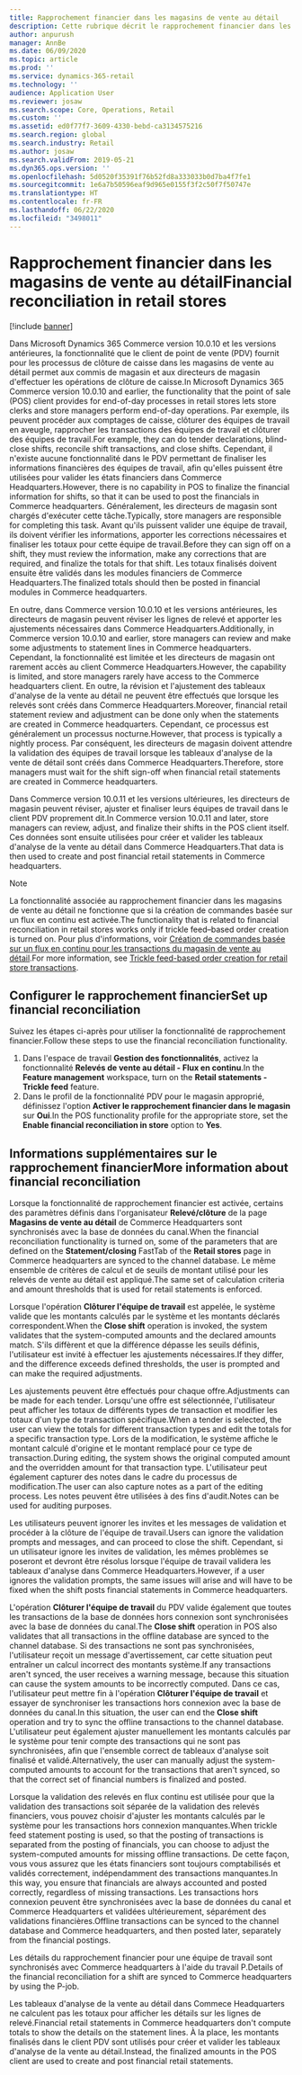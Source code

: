 ```yaml
---
title: Rapprochement financier dans les magasins de vente au détail
description: Cette rubrique décrit le rapprochement financier dans les magasins de vente au détail du PDV pour Microsoft Dynamics 365 Commerce.
author: anpurush
manager: AnnBe
ms.date: 06/09/2020
ms.topic: article
ms.prod: ''
ms.service: dynamics-365-retail
ms.technology: ''
audience: Application User
ms.reviewer: josaw
ms.search.scope: Core, Operations, Retail
ms.custom: ''
ms.assetid: ed0f77f7-3609-4330-bebd-ca3134575216
ms.search.region: global
ms.search.industry: Retail
ms.author: josaw
ms.search.validFrom: 2019-05-21
ms.dyn365.ops.version: ''
ms.openlocfilehash: 5d0520f35391f76b52fd8a333033b0d7ba4f7fe1
ms.sourcegitcommit: 1e6a7b50596eaf9d965e0155f3f2c50f7f50747e
ms.translationtype: HT
ms.contentlocale: fr-FR
ms.lasthandoff: 06/22/2020
ms.locfileid: "3498011"
---
```

# <a name="financial-reconciliation-in-retail-stores"></a><span data-ttu-id="9f99f-103">Rapprochement financier dans les magasins de vente au détail</span><span class="sxs-lookup"><span data-stu-id="9f99f-103">Financial reconciliation in retail stores</span></span>

[!include [banner](includes/banner.md)]

<span data-ttu-id="9f99f-104">Dans Microsoft Dynamics 365 Commerce version 10.0.10 et les versions antérieures, la fonctionnalité que le client de point de vente (PDV) fournit pour les processus de clôture de caisse dans les magasins de vente au détail permet aux commis de magasin et aux directeurs de magasin d'effectuer les opérations de clôture de caisse.</span><span class="sxs-lookup"><span data-stu-id="9f99f-104">In Microsoft Dynamics 365 Commerce version 10.0.10 and earlier, the functionality that the point of sale (POS) client provides for end-of-day processes in retail stores lets store clerks and store managers perform end-of-day operations.</span></span> <span data-ttu-id="9f99f-105">Par exemple, ils peuvent procéder aux comptages de caisse, clôturer des équipes de travail en aveugle, rapprocher les transactions des équipes de travail et clôturer des équipes de travail.</span><span class="sxs-lookup"><span data-stu-id="9f99f-105">For example, they can do tender declarations, blind-close shifts, reconcile shift transactions, and close shifts.</span></span> <span data-ttu-id="9f99f-106">Cependant, il n'existe aucune fonctionnalité dans le PDV permettant de finaliser les informations financières des équipes de travail, afin qu'elles puissent être utilisées pour valider les états financiers dans Commerce Headquarters.</span><span class="sxs-lookup"><span data-stu-id="9f99f-106">However, there is no capability in POS to finalize the financial information for shifts, so that it can be used to post the financials in Commerce headquarters.</span></span> <span data-ttu-id="9f99f-107">Généralement, les directeurs de magasin sont chargés d'exécuter cette tâche.</span><span class="sxs-lookup"><span data-stu-id="9f99f-107">Typically, store managers are responsible for completing this task.</span></span> <span data-ttu-id="9f99f-108">Avant qu'ils puissent valider une équipe de travail, ils doivent vérifier les informations, apporter les corrections nécessaires et finaliser les totaux pour cette équipe de travail.</span><span class="sxs-lookup"><span data-stu-id="9f99f-108">Before they can sign off on a shift, they must review the information, make any corrections that are required, and finalize the totals for that shift.</span></span> <span data-ttu-id="9f99f-109">Les totaux finalisés doivent ensuite être validés dans les modules financiers de Commerce Headquarters.</span><span class="sxs-lookup"><span data-stu-id="9f99f-109">The finalized totals should then be posted in financial modules in Commerce headquarters.</span></span>

<span data-ttu-id="9f99f-110">En outre, dans Commerce version 10.0.10 et les versions antérieures, les directeurs de magasin peuvent réviser les lignes de relevé et apporter les ajustements nécessaires dans Commerce Headquarters.</span><span class="sxs-lookup"><span data-stu-id="9f99f-110">Additionally, in Commerce version 10.0.10 and earlier, store managers can review and make some adjustments to statement lines in Commerce headquarters.</span></span> <span data-ttu-id="9f99f-111">Cependant, la fonctionnalité est limitée et les directeurs de magasin ont rarement accès au client Commerce Headquarters.</span><span class="sxs-lookup"><span data-stu-id="9f99f-111">However, the capability is limited, and store managers rarely have access to the Commerce headquarters client.</span></span> <span data-ttu-id="9f99f-112">En outre, la révision et l'ajustement des tableaux d'analyse de la vente au détail ne peuvent être effectués que lorsque les relevés sont créés dans Commerce Headquarters.</span><span class="sxs-lookup"><span data-stu-id="9f99f-112">Moreover, financial retail statement review and adjustment can be done only when the statements are created in Commerce headquarters.</span></span> <span data-ttu-id="9f99f-113">Cependant, ce processus est généralement un processus nocturne.</span><span class="sxs-lookup"><span data-stu-id="9f99f-113">However, that process is typically a nightly process.</span></span> <span data-ttu-id="9f99f-114">Par conséquent, les directeurs de magasin doivent attendre la validation des équipes de travail lorsque les tableaux d'analyse de la vente de détail sont créés dans Commerce Headquarters.</span><span class="sxs-lookup"><span data-stu-id="9f99f-114">Therefore, store managers must wait for the shift sign-off when financial retail statements are created in Commerce headquarters.</span></span>

<span data-ttu-id="9f99f-115">Dans Commerce version 10.0.11 et les versions ultérieures, les directeurs de magasin peuvent réviser, ajuster et finaliser leurs équipes de travail dans le client PDV proprement dit.</span><span class="sxs-lookup"><span data-stu-id="9f99f-115">In Commerce version 10.0.11 and later, store managers can review, adjust, and finalize their shifts in the POS client itself.</span></span> <span data-ttu-id="9f99f-116">Ces données sont ensuite utilisées pour créer et valider les tableaux d'analyse de la vente au détail dans Commerce Headquarters.</span><span class="sxs-lookup"><span data-stu-id="9f99f-116">That data is then used to create and post financial retail statements in Commerce headquarters.</span></span>

> [!NOTE]
> <span data-ttu-id="9f99f-117">La fonctionnalité associée au rapprochement financier dans les magasins de vente au détail ne fonctionne que si la création de commandes basée sur un flux en continu est activée.</span><span class="sxs-lookup"><span data-stu-id="9f99f-117">The functionality that is related to financial reconciliation in retail stores works only if trickle feed–based order creation is turned on.</span></span> <span data-ttu-id="9f99f-118">Pour plus d'informations, voir [Création de commandes basée sur un flux en continu pour les transactions du magasin de vente au détail](trickle-feed.md).</span><span class="sxs-lookup"><span data-stu-id="9f99f-118">For more information, see [Trickle feed-based order creation for retail store transactions](trickle-feed.md).</span></span>

## <a name="set-up-financial-reconciliation"></a><span data-ttu-id="9f99f-119">Configurer le rapprochement financier</span><span class="sxs-lookup"><span data-stu-id="9f99f-119">Set up financial reconciliation</span></span>

<span data-ttu-id="9f99f-120">Suivez les étapes ci-après pour utiliser la fonctionnalité de rapprochement financier.</span><span class="sxs-lookup"><span data-stu-id="9f99f-120">Follow these steps to use the financial reconciliation functionality.</span></span>

1. <span data-ttu-id="9f99f-121">Dans l'espace de travail **Gestion des fonctionnalités**, activez la fonctionnalité **Relevés de vente au détail - Flux en continu**.</span><span class="sxs-lookup"><span data-stu-id="9f99f-121">In the **Feature management** workspace, turn on the **Retail statements - Trickle feed** feature.</span></span>
1. <span data-ttu-id="9f99f-122">Dans le profil de la fonctionnalité PDV pour le magasin approprié, définissez l'option **Activer le rapprochement financier dans le magasin** sur **Oui**.</span><span class="sxs-lookup"><span data-stu-id="9f99f-122">In the POS functionality profile for the appropriate store, set the **Enable financial reconciliation in store** option to **Yes**.</span></span>

## <a name="more-information-about-financial-reconciliation"></a><span data-ttu-id="9f99f-123">Informations supplémentaires sur le rapprochement financier</span><span class="sxs-lookup"><span data-stu-id="9f99f-123">More information about financial reconciliation</span></span>

<span data-ttu-id="9f99f-124">Lorsque la fonctionnalité de rapprochement financier est activée, certains des paramètres définis dans l'organisateur **Relevé/clôture** de la page **Magasins de vente au détail** de Commerce Headquarters sont synchronisés avec la base de données du canal.</span><span class="sxs-lookup"><span data-stu-id="9f99f-124">When the financial reconciliation functionality is turned on, some of the parameters that are defined on the **Statement/closing** FastTab of the **Retail stores** page in Commerce headquarters are synced to the channel database.</span></span> <span data-ttu-id="9f99f-125">Le même ensemble de critères de calcul et de seuils de montant utilisé pour les relevés de vente au détail est appliqué.</span><span class="sxs-lookup"><span data-stu-id="9f99f-125">The same set of calculation criteria and amount thresholds that is used for retail statements is enforced.</span></span>

<span data-ttu-id="9f99f-126">Lorsque l'opération **Clôturer l'équipe de travail** est appelée, le système valide que les montants calculés par le système et les montants déclarés correspondent.</span><span class="sxs-lookup"><span data-stu-id="9f99f-126">When the **Close shift** operation is invoked, the system validates that the system-computed amounts and the declared amounts match.</span></span> <span data-ttu-id="9f99f-127">S'ils diffèrent et que la différence dépasse les seuils définis, l'utilisateur est invité à effectuer les ajustements nécessaires.</span><span class="sxs-lookup"><span data-stu-id="9f99f-127">If they differ, and the difference exceeds defined thresholds, the user is prompted and can make the required adjustments.</span></span>

<span data-ttu-id="9f99f-128">Les ajustements peuvent être effectués pour chaque offre.</span><span class="sxs-lookup"><span data-stu-id="9f99f-128">Adjustments can be made for each tender.</span></span> <span data-ttu-id="9f99f-129">Lorsqu'une offre est sélectionnée, l'utilisateur peut afficher les totaux de différents types de transaction et modifier les totaux d'un type de transaction spécifique.</span><span class="sxs-lookup"><span data-stu-id="9f99f-129">When a tender is selected, the user can view the totals for different transaction types and edit the totals for a specific transaction type.</span></span> <span data-ttu-id="9f99f-130">Lors de la modification, le système affiche le montant calculé d'origine et le montant remplacé pour ce type de transaction.</span><span class="sxs-lookup"><span data-stu-id="9f99f-130">During editing, the system shows the original computed amount and the overridden amount for that transaction type.</span></span> <span data-ttu-id="9f99f-131">L'utilisateur peut également capturer des notes dans le cadre du processus de modification.</span><span class="sxs-lookup"><span data-stu-id="9f99f-131">The user can also capture notes as a part of the editing process.</span></span> <span data-ttu-id="9f99f-132">Les notes peuvent être utilisées à des fins d'audit.</span><span class="sxs-lookup"><span data-stu-id="9f99f-132">Notes can be used for auditing purposes.</span></span>

<span data-ttu-id="9f99f-133">Les utilisateurs peuvent ignorer les invites et les messages de validation et procéder à la clôture de l'équipe de travail.</span><span class="sxs-lookup"><span data-stu-id="9f99f-133">Users can ignore the validation prompts and messages, and can proceed to close the shift.</span></span> <span data-ttu-id="9f99f-134">Cependant, si un utilisateur ignore les invites de validation, les mêmes problèmes se poseront et devront être résolus lorsque l'équipe de travail validera les tableaux d'analyse dans Commerce Headquarters.</span><span class="sxs-lookup"><span data-stu-id="9f99f-134">However, if a user ignores the validation prompts, the same issues will arise and will have to be fixed when the shift posts financial statements in Commerce headquarters.</span></span>

<span data-ttu-id="9f99f-135">L'opération **Clôturer l'équipe de travail** du PDV valide également que toutes les transactions de la base de données hors connexion sont synchronisées avec la base de données du canal.</span><span class="sxs-lookup"><span data-stu-id="9f99f-135">The **Close shift** operation in POS also validates that all transactions in the offline database are synced to the channel database.</span></span> <span data-ttu-id="9f99f-136">Si des transactions ne sont pas synchronisées, l'utilisateur reçoit un message d'avertissement, car cette situation peut entraîner un calcul incorrect des montants système.</span><span class="sxs-lookup"><span data-stu-id="9f99f-136">If any transactions aren't synced, the user receives a warning message, because this situation can cause the system amounts to be incorrectly computed.</span></span> <span data-ttu-id="9f99f-137">Dans ce cas, l'utilisateur peut mettre fin à l'opération **Clôturer l'équipe de travail** et essayer de synchroniser les transactions hors connexion avec la base de données du canal.</span><span class="sxs-lookup"><span data-stu-id="9f99f-137">In this situation, the user can end the **Close shift** operation and try to sync the offline transactions to the channel database.</span></span> <span data-ttu-id="9f99f-138">L'utilisateur peut également ajuster manuellement les montants calculés par le système pour tenir compte des transactions qui ne sont pas synchronisées, afin que l'ensemble correct de tableaux d'analyse soit finalisé et validé.</span><span class="sxs-lookup"><span data-stu-id="9f99f-138">Alternatively, the user can manually adjust the system-computed amounts to account for the transactions that aren't synced, so that the correct set of financial numbers is finalized and posted.</span></span> 

<span data-ttu-id="9f99f-139">Lorsque la validation des relevés en flux continu est utilisée pour que la validation des transactions soit séparée de la validation des relevés financiers, vous pouvez choisir d'ajuster les montants calculés par le système pour les transactions hors connexion manquantes.</span><span class="sxs-lookup"><span data-stu-id="9f99f-139">When trickle feed statement posting is used, so that the posting of transactions is separated from the posting of financials, you can choose to adjust the system-computed amounts for missing offline transactions.</span></span> <span data-ttu-id="9f99f-140">De cette façon, vous vous assurez que les états financiers sont toujours comptabilisés et validés correctement, indépendamment des transactions manquantes.</span><span class="sxs-lookup"><span data-stu-id="9f99f-140">In this way, you ensure that financials are always accounted and posted correctly, regardless of missing transactions.</span></span> <span data-ttu-id="9f99f-141">Les transactions hors connexion peuvent être synchronisées avec la base de données du canal et Commerce Headquarters et validées ultérieurement, séparément des validations financières.</span><span class="sxs-lookup"><span data-stu-id="9f99f-141">Offline transactions can be synced to the channel database and Commerce headquarters, and then posted later, separately from the financial postings.</span></span>

<span data-ttu-id="9f99f-142">Les détails du rapprochement financier pour une équipe de travail sont synchronisés avec Commerce headquarters à l'aide du travail P.</span><span class="sxs-lookup"><span data-stu-id="9f99f-142">Details of the financial reconciliation for a shift are synced to Commerce headquarters by using the P-job.</span></span>

<span data-ttu-id="9f99f-143">Les tableaux d'analyse de la vente au détail dans Commece Headquarters ne calculent pas les totaux pour afficher les détails sur les lignes de relevé.</span><span class="sxs-lookup"><span data-stu-id="9f99f-143">Financial retail statements in Commerce headquarters don't compute totals to show the details on the statement lines.</span></span> <span data-ttu-id="9f99f-144">À la place, les montants finalisés dans le client PDV sont utilisés pour créer et valider les tableaux d'analyse de la vente au détail.</span><span class="sxs-lookup"><span data-stu-id="9f99f-144">Instead, the finalized amounts in the POS client are used to create and post financial retail statements.</span></span>
